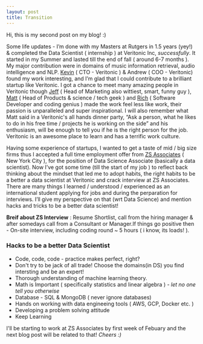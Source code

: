 ```yaml
---
layout: post
title: Transition 
---
```


Hi, this is my second post on my blog! :) 

Some life updates - I’m done with my Masters at Rutgers in 1.5 years (yey!) & completed the Data Scientist ( internship ) at Veritonic Inc, _successfully_. It started in my Summer and lasted till the end of fall ( around 6-7 months ). My major contribution were in domains of music information retrieval, audio intelligence and NLP. [Kevin](https://falicon.com/) ( CTO - Veritonic ) & Andrew ( COO - Veritonic) found my work interesting, and I’m glad that I could contribute to a brilliant startup like Veritonic. I got a chance to meet many amazing people in Veritonic though [Jeff](https://www.linkedin.com/in/jeffreyspiro/) ( Head of Marketing also wittiest, smart, funny guy ), [Matt](https://www.mattgagliano.com/) ( Head of Products & science / tech geek ) and [Rich](https://www.richinfante.com/) ( Software Developer and coding genius ) made the work feel less like work, their passion is unparalleled and super inspirational. I will also remember what Matt said in a Veritonic's all hands dinner party, “Ask a person, what he likes to do in his free time / projects he is working on the side” and his enthusiasm, will be enough to tell you if he is the right person for the job. Veritonic is an awesome place to learn and has a terrific work culture. 

Having some experience of startups, I wanted to get a taste of mid / big size firms thus I accepted a full time employment offer from [ZS Associates](https://www.zs.com/) ( New York City ), for the position of Data Science Associate (basically a data scientist). Now I’ve got some time (till the start of my job ) to reflect back thinking about the mindset that led me to adopt habits, the right habits to be a better a data scientist at Veritonic and crack interview at ZS Associates. There are many things I learned / understood / experienced as an international student applying for jobs and during the perparation for interviews. I’ll give my perspective on that (wrt Data Science) and mention hacks and tricks to be a better data scientist!


**Breif about ZS Interview** : Resume Shortlist, call from the hiring manager & after somedays call from a Consultant or Manager.If things go positive then - On-site interview, including coding round ~ 5 hours ( i know, its loads! ). 


### Hacks to be a better Data Scientist 

- Code, code, code - practice makes perfect, right? 
- Don't try to be jack of all trade! Choose the domains(in DS) you find intersting and be an expert!  
- Thorough understanding of machine learning theory. 
- Math is Important ( specifically statistics and linear algebra ) - _let no one tell you otherwise_ 
- Database - SQL & MongoDB ( never ignore databases) 
- Hands on working with data engineeing tools ( AWS, GCP, Docker etc. ) 
- Developing a problem solving attitude
- Keep Learning

I'll be starting to work at ZS Associates by first week of Febuary and the next blog post will be related to that!
_Cheers :)_
